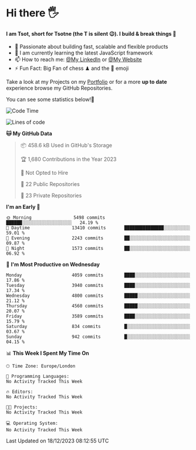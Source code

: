 # Hi there :raised_hand_with_fingers_splayed:
#### I am Tsot, short for Tsotne (the T is silent :wink:). I build & break things :space_invader:
- :telescope: Passionate about building fast, scalable and flexible products
- :seedling: I am currently learning the latest JavaScript framework 
- :mailbox: How to reach me: [@My LinkedIn](https://www.linkedin.com/in/tsotne-gvadzabia/) or [@My Website](https://tsotne.co.uk/contact)
- :zap: Fun Fact: Big Fan of chess ♟ and the 👾 emoji

Take a look at my Projects on my [Portfolio](https://tsotne.co.uk/) or for a more **up to date** experience browse my GitHub Repositories.

You can see some statistics below!:space_invader:
<!--START_SECTION:waka-->
![Code Time](http://img.shields.io/badge/Code%20Time-761%20hrs%202%20mins-blue)

![Lines of code](https://img.shields.io/badge/From%20Hello%20World%20I%27ve%20Written-8.7%20million%20lines%20of%20code-blue)

**🐱 My GitHub Data** 

> 📦 458.6 kB Used in GitHub's Storage 
 > 
> 🏆 1,680 Contributions in the Year 2023
 > 
> 🚫 Not Opted to Hire
 > 
> 📜 22 Public Repositories 
 > 
> 🔑 23 Private Repositories 
 > 
**I'm an Early 🐤** 

```text
🌞 Morning                5498 commits        ██████░░░░░░░░░░░░░░░░░░░   24.19 % 
🌆 Daytime                13410 commits       ███████████████░░░░░░░░░░   59.01 % 
🌃 Evening                2243 commits        ██░░░░░░░░░░░░░░░░░░░░░░░   09.87 % 
🌙 Night                  1573 commits        ██░░░░░░░░░░░░░░░░░░░░░░░   06.92 % 
```
📅 **I'm Most Productive on Wednesday** 

```text
Monday                   4059 commits        ████░░░░░░░░░░░░░░░░░░░░░   17.86 % 
Tuesday                  3940 commits        ████░░░░░░░░░░░░░░░░░░░░░   17.34 % 
Wednesday                4800 commits        █████░░░░░░░░░░░░░░░░░░░░   21.12 % 
Thursday                 4560 commits        █████░░░░░░░░░░░░░░░░░░░░   20.07 % 
Friday                   3589 commits        ████░░░░░░░░░░░░░░░░░░░░░   15.79 % 
Saturday                 834 commits         █░░░░░░░░░░░░░░░░░░░░░░░░   03.67 % 
Sunday                   942 commits         █░░░░░░░░░░░░░░░░░░░░░░░░   04.15 % 
```


📊 **This Week I Spent My Time On** 

```text
🕑︎ Time Zone: Europe/London

💬 Programming Languages: 
No Activity Tracked This Week

🔥 Editors: 
No Activity Tracked This Week

🐱‍💻 Projects: 
No Activity Tracked This Week

💻 Operating System: 
No Activity Tracked This Week
```


 Last Updated on 18/12/2023 08:12:55 UTC
<!--END_SECTION:waka-->
